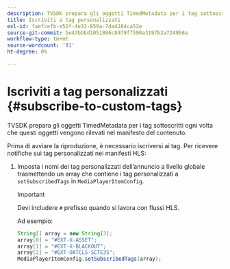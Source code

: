 ```yaml
---
description: TVSDK prepara gli oggetti TimedMetadata per i tag sottoscritti ogni volta che questi oggetti vengono rilevati nel manifesto del contenuto.
title: Iscriviti a tag personalizzati
exl-id: faefcefb-e52f-4e32-859a-7da4284ca52e
source-git-commit: be43bbbd1051886c8979ff590a3197b2a7249b6a
workflow-type: tm+mt
source-wordcount: '91'
ht-degree: 0%

---
```


# Iscriviti a tag personalizzati {#subscribe-to-custom-tags}

TVSDK prepara gli oggetti TimedMetadata per i tag sottoscritti ogni volta che questi oggetti vengono rilevati nel manifesto del contenuto.

Prima di avviare la riproduzione, è necessario iscriversi ai tag. Per ricevere notifiche sui tag personalizzati nei manifesti HLS:

1. Imposta i nomi dei tag personalizzati dell’annuncio a livello globale trasmettendo un array che contiene i tag personalizzati a `setSubscribedTags` in `MediaPlayerItemConfig`.

   >[!IMPORTANT]
   >
   >Devi includere `#` prefisso quando si lavora con flussi HLS.

   Ad esempio:

   ```java
   String[] array = new String[3]; 
   array[0] = "#EXT-X-ASSET"; 
   array[1] = "#EXT-X-BLACKOUT"; 
   array[2] = "#EXT-OATCLS-SCTE35"; 
   MediaPlayerItemConfig.setSubscribedTags(array);
   ```
